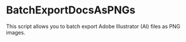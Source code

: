 # BatchExportDocsAsPNGs
This script allows you to batch export Adobe Illustrator (AI) files as PNG images.
